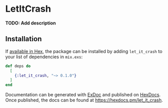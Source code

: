 # LetItCrash

**TODO: Add description**

## Installation

If [available in Hex](https://hex.pm/docs/publish), the package can be installed
by adding `let_it_crash` to your list of dependencies in `mix.exs`:

```elixir
def deps do
  [
    {:let_it_crash, "~> 0.1.0"}
  ]
end
```

Documentation can be generated with [ExDoc](https://github.com/elixir-lang/ex_doc)
and published on [HexDocs](https://hexdocs.pm). Once published, the docs can
be found at <https://hexdocs.pm/let_it_crash>.

